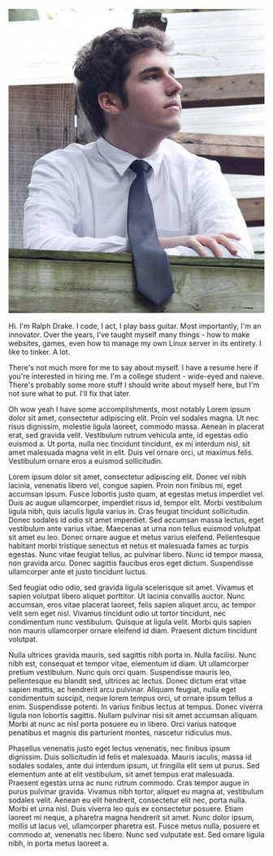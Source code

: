![headshot](/img/headshot.jpg)

Hi. I'm Ralph Drake. I code, I act, I play bass guitar. Most importantly, I'm an innovator. Over the years, I've taught myself many things - how to make websites, games, even how to manage my own Linux server in its entirety. I like to tinker. A lot.

There's not much more for me to say about myself. I have a resume here if you're interested in hiring me. I'm a college student - wide-eyed and naieve. There's probably some more stuff I should write about myself here, but I'm not sure what to put. I'll fix that later.

Oh wow yeah I have some accomplishments, most notably Lorem ipsum dolor sit amet, consectetur adipiscing elit. Proin vel sodales magna. Ut nec risus dignissim, molestie ligula laoreet, commodo massa. Aenean in placerat erat, sed gravida velit. Vestibulum rutrum vehicula ante, id egestas odio euismod a. Ut porta, nulla nec tincidunt tincidunt, ex mi interdum nisl, sit amet malesuada magna velit in elit. Duis vel ornare orci, ut maximus felis. Vestibulum ornare eros a euismod sollicitudin.

Lorem ipsum dolor sit amet, consectetur adipiscing elit. Donec vel nibh lacinia, venenatis libero vel, congue sapien. Proin non finibus mi, eget accumsan ipsum. Fusce lobortis justo quam, at egestas metus imperdiet vel. Duis ac augue ullamcorper, imperdiet risus id, tempor elit. Morbi vestibulum ligula nibh, quis iaculis ligula varius in. Cras feugiat tincidunt sollicitudin. Donec sodales id odio sit amet imperdiet. Sed accumsan massa lectus, eget vestibulum ante varius vitae. Maecenas at urna non tellus euismod volutpat sit amet eu leo. Donec ornare augue et metus varius eleifend. Pellentesque habitant morbi tristique senectus et netus et malesuada fames ac turpis egestas. Nunc vitae feugiat tellus, ac pulvinar libero. Nunc id tempor massa, non gravida arcu. Donec sagittis faucibus eros eget dictum. Suspendisse ullamcorper ante et justo tincidunt luctus.

Sed feugiat odio odio, sed gravida ligula scelerisque sit amet. Vivamus et sapien volutpat libero aliquet porttitor. Ut lacinia convallis auctor. Nunc accumsan, eros vitae placerat laoreet, felis sapien aliquet arcu, ac tempor velit sem eget nisl. Vivamus tincidunt odio ut tortor tincidunt, nec condimentum nunc vestibulum. Quisque at ligula velit. Morbi quis sapien non mauris ullamcorper ornare eleifend id diam. Praesent dictum tincidunt volutpat.

Nulla ultrices gravida mauris, sed sagittis nibh porta in. Nulla facilisi. Nunc nibh est, consequat et tempor vitae, elementum id diam. Ut ullamcorper pretium vestibulum. Nunc quis orci quam. Suspendisse mauris leo, pellentesque eu blandit sed, ultrices ac lectus. Donec dictum erat vitae sapien mattis, ac hendrerit arcu pulvinar. Aliquam feugiat, nulla eget condimentum suscipit, neque lorem tempus orci, ut ornare ipsum tellus a enim. Suspendisse potenti. In varius finibus lectus at tempus. Donec viverra ligula non lobortis sagittis. Nullam pulvinar nisi sit amet accumsan aliquam. Morbi at nunc ac nisl porta posuere eu in libero. Orci varius natoque penatibus et magnis dis parturient montes, nascetur ridiculus mus.

Phasellus venenatis justo eget lectus venenatis, nec finibus ipsum dignissim. Duis sollicitudin id felis et malesuada. Mauris iaculis, massa id sodales sodales, ante dui interdum ipsum, ut fringilla elit sem ut purus. Sed elementum ante at elit vestibulum, sit amet tempus erat malesuada. Praesent egestas urna ac nunc rutrum commodo. Cras tempor augue in purus pulvinar gravida. Vivamus nibh tortor, aliquet eu magna at, vestibulum sodales velit. Aenean eu elit hendrerit, consectetur elit nec, porta nulla. Morbi et urna nisl. Duis viverra leo quis ex consectetur posuere. Etiam laoreet mi neque, a pharetra magna hendrerit sit amet. Nunc dolor ipsum, mollis ut lacus vel, ullamcorper pharetra est. Fusce metus nulla, posuere et commodo at, venenatis nec libero. Nunc sed vulputate est. Sed ornare ligula nibh, in porta metus laoreet a.
